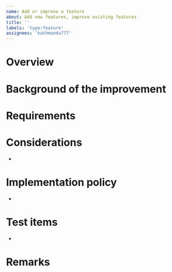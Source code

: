 ```yaml
---
name: Add or improve a feature
about: Add new features, improve existing features
title: ''
labels: 'type:feature'
assignees: 'kathmandu777'
---
```


# Overview <!-- where/what improvements you want to make -->


# Background of the improvement <!-- background of the improvement needed -->


# Requirements <!-- expected behavior or content to be met -->


# Considerations <!-- Items that need to be considered for improvement -->
- 


# Implementation policy <!-- how to implement -->
- 


# Test items <!-- how to check if the improvement has been implemented correctly -->
- 


# Remarks <!-- any other comments -->


<!-- You don't have to fill in all the blanks, but write the necessary information clearly. -->